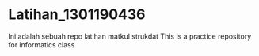 # Latihan_1301190436
Ini adalah sebuah repo latihan matkul strukdat
This is a practice repository for informatics class